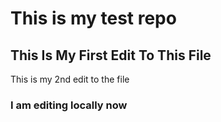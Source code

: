 # This is my test repo

## This Is My First Edit To This File

This is my 2nd edit to the file

### I am editing locally now
